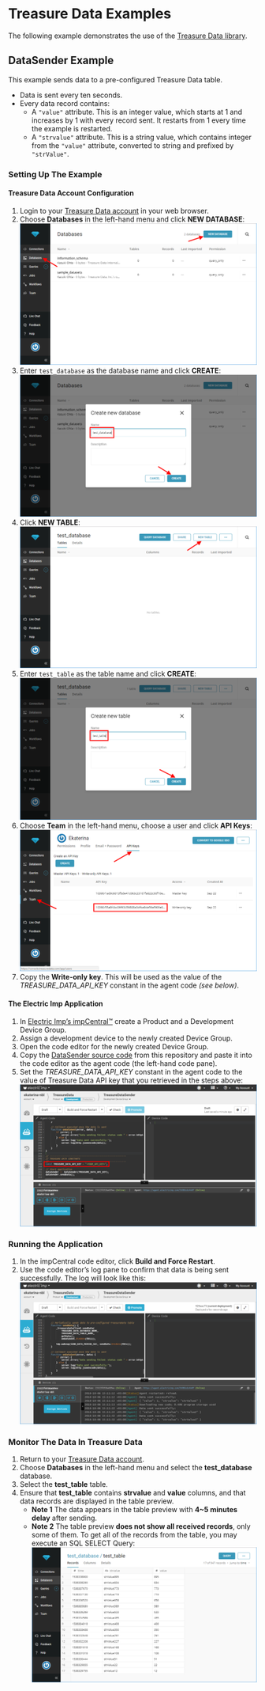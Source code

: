# Treasure Data Examples #

The following example demonstrates the use of the [Treasure Data library](../README.md).

## DataSender Example ##

This example sends data to a pre-configured Treasure Data table.

- Data is sent every ten seconds.
- Every data record contains:
    - A `"value"` attribute. This is an integer value, which starts at 1 and increases by 1 with every record sent. It restarts from 1 every time the example is restarted.
    - A `"strvalue"` attribute. This is a string value, which contains integer from the `"value"` attribute, converted to string and prefixed by `"strValue"`.

### Setting Up The Example ###

#### Treasure Data Account Configuration ####

1. Login to your [Treasure Data account](https://console.treasuredata.com) in your web browser.
1. Choose **Databases** in the left-hand menu and click **NEW DATABASE**:
![NewDatabase](../png/NewDatabase.png?raw=true)
1. Enter `test_database` as the database name and click **CREATE**:
![CreateDatabase](../png/CreateDatabase.png?raw=true)
1. Click **NEW TABLE**:
![NewTable](../png/NewTable.png?raw=true)
1. Enter `test_table` as the table name and click **CREATE**:
![CreateTable](../png/CreateTable.png?raw=true)
1. Choose **Team** in the left-hand menu, choose a user and click **API Keys**:
![ApiKeys](../png/ApiKeys.png?raw=true)
1. Copy the **Write-only key**. This will be used as the value of the *TREASURE_DATA_API_KEY* constant in the agent code *(see below)*.

#### The Electric Imp Application ####

1. In [Electric Imp’s impCentral™](https://impcentral.electricimp.com) create a Product and a Development Device Group.
1. Assign a development device to the newly created Device Group.
1. Open the code editor for the newly created Device Group.
1. Copy the [DataSender source code](./DataSender.agent.nut) from this repository and paste it into the code editor as the agent code (the left-hand code pane).
1. Set the *TREASURE_DATA_API_KEY* constant in the agent code to the value of Treasure Data API key that you retrieved in the steps above:
![SetTreasureDataConsts](../png/SetTreasureDataConsts.png?raw=true)

### Running the Application ###

1. In the impCentral code editor, click **Build and Force Restart**.
1. Use the code editor’s log pane to confirm that data is being sent successfully. The log will look like this:
![DataSenderLogs](../png/SenderExample.png?raw=true)

### Monitor The Data In Treasure Data ###

1. Return to your [Treasure Data account](https://console.treasuredata.com).
1. Choose **Databases** in the left-hand menu and select the **test_database** database.
1. Select the **test_table** table.
1. Ensure that **test_table** contains **strvalue** and **value** columns, and that data records are displayed in the table preview.
    - **Note 1** The data appears in the table preview with **4~5 minutes delay** after sending.
    - **Note 2** The table preview **does not show all received records**, only some of them. To get all of the records from the table, you may execute an SQL SELECT Query:<br />![TablePreview](../png/TablePreview.png?raw=true)
